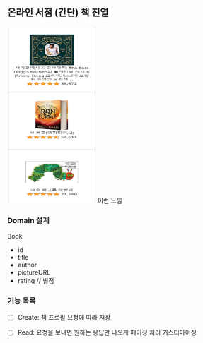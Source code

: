 ## 온라인 서점 (간단) 책 진열

<img src="img.png" width="200" height="400"/>
이런 느낌

### Domain 설계
Book
- id
- title 
- author
- pictureURL
- rating // 별점

### 기능 목록
-[ ] Create: 책 프로필 요청에 따라 저장

-[ ] Read: 요청을 보내면 원하는 응답만 나오게 페이징 처리 커스터마이징



